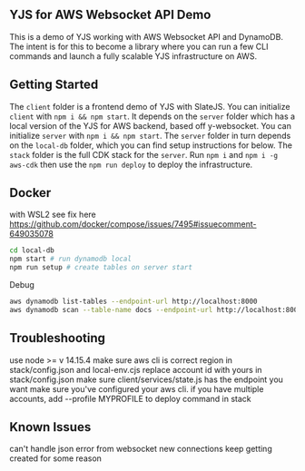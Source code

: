 ## YJS for AWS Websocket API Demo
This is a demo of YJS working with AWS Websocket API and DynamoDB. The intent is for this to become a library where you can run a few CLI commands and launch a fully scalable YJS infrastructure on AWS.

## Getting Started
The `client` folder is a frontend demo of YJS with SlateJS. You can initialize `client` with `npm i && npm start`. It depends on the `server` folder which has a local version of the YJS for AWS backend, based off y-websocket. You can initialize `server` with `npm i && npm start`. The `server` folder in turn depends on the `local-db` folder, which you can find setup instructions for below. The `stack` folder is the full CDK stack for the `server`. Run `npm i` and `npm i -g aws-cdk` then use the `npm run deploy` to deploy the infrastructure.

## Docker

with WSL2 see fix here https://github.com/docker/compose/issues/7495#issuecomment-649035078

```sh
cd local-db
npm start # run dynamodb local
npm run setup # create tables on server start
```

Debug
```sh
aws dynamodb list-tables --endpoint-url http://localhost:8000
aws dynamodb scan --table-name docs --endpoint-url http://localhost:8000
```

## Troubleshooting

use node >= v 14.15.4
make sure aws cli is correct region in stack/config.json and local-env.cjs
replace account id with yours in stack/config.json
make sure client/services/state.js has the endpoint you want
make sure you've configured your aws cli. if you have multiple accounts, add --profile MYPROFILE to deploy command in stack

## Known Issues

can't handle json error from websocket
new connections keep getting created for some reason
